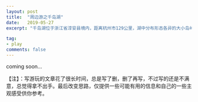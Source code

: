 ```yaml
---
layout: post
title:  "周边游之千岛湖"
date:   2019-05-27
excerpt: "千岛湖位于浙江省淳安县境内，距离杭州市129公里，湖中分布形态各异的大小岛屿1078个，故名千岛湖，是国家AAAAA级旅游景区，是非常值得一游的。"

tag:
- play
comments: false
---
```


coming soon...

【注】：写游玩的文章花了很长时间，总是写了删，删了再写，不过写的还是不满意，总觉得拿不出手。最后改变思路，仅提供一些可能有用的信息和自己的一些主观感受供你参考。